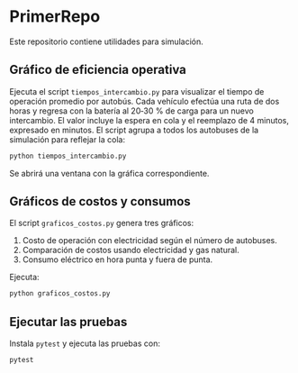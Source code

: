 # PrimerRepo

Este repositorio contiene utilidades para simulación.

## Gráfico de eficiencia operativa

Ejecuta el script `tiempos_intercambio.py` para visualizar el tiempo de
operación promedio por autobús. Cada vehículo efectúa una ruta de dos horas y
regresa con la batería al 20‑30 % de carga para un nuevo intercambio. El valor
incluye la espera en cola y el reemplazo de 4 minutos, expresado en minutos. El
script agrupa a todos los autobuses de la simulación para reflejar la cola:

```bash
python tiempos_intercambio.py
```

Se abrirá una ventana con la gráfica correspondiente.

## Gráficos de costos y consumos

El script `graficos_costos.py` genera tres gráficos:

1. Costo de operación con electricidad según el número de autobuses.
2. Comparación de costos usando electricidad y gas natural.
3. Consumo eléctrico en hora punta y fuera de punta.

Ejecuta:

```bash
python graficos_costos.py
```

## Ejecutar las pruebas

Instala `pytest` y ejecuta las pruebas con:

```bash
pytest
```
